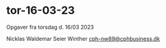 # tor-16-03-23
Opgaver fra torsdag d. 16/03 2023

Nicklas Waldemar Seier Winther
cph-nw89@cphbusiness.dk
